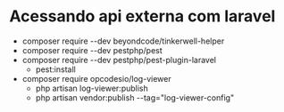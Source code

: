 # Acessando api externa com laravel

* composer require --dev beyondcode/tinkerwell-helper 
* composer require --dev pestphp/pest 
* composer require --dev pestphp/pest-plugin-laravel 
    * pest:install 
* composer require opcodesio/log-viewer
  * php artisan log-viewer:publish
  * php artisan vendor:publish --tag="log-viewer-config"
